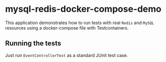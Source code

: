 # mysql-redis-docker-compose-demo

This application demonstrates how to run tests with real `Redis` and `MySQL` resources using a docker-compose file with Testcontainers.

## Running the tests

Just run `EventControllerTest` as a standard JUnit test case.
